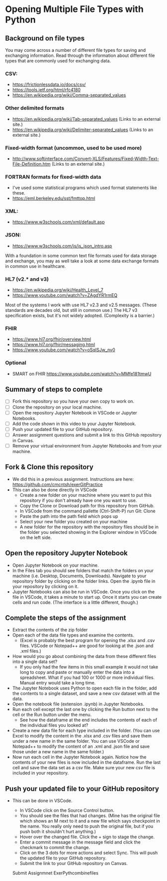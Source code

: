 # Opening Multiple File Types with Python

## Background on file types

You may come across a number of different file types for saving and exchanging information. Read through the information about different file types that are commonly used for exchanging data.

### CSV:
* https://frictionlessdata.io/docs/csv/
* https://tools.ietf.org/html/rfc4180
* https://en.wikipedia.org/wiki/Comma-separated_values

### Other delimited formats

* https://en.wikipedia.org/wiki/Tab-separated_values (Links to an external site.)
* https://en.wikipedia.org/wiki/Delimiter-separated_values (Links to an external site.)

### Fixed-width format (uncommon, used to be used more)

* http://www.softinterface.com/Convert-XLS/Features/Fixed-Width-Text-File-Definition.htm (Links to an external site.)

### FORTRAN formats for fixed-width data 

* I've used some statistical programs which used format statements like these. 
* https://eml.berkeley.edu/sst/fmttop.html

### XML:

* https://www.w3schools.com/xml/default.asp

### JSON:

* https://www.w3schools.com/js/js_json_intro.asp

With a foundation in some common text file formats used for data storage and exchange, you may as well take a look at some data exchange formats in common use in healthcare.

### HL7 (v2.* and v3)

* https://en.wikipedia.org/wiki/Health_Level_7
* https://www.youtube.com/watch?v=ZAgdYR1rmEQ

Most of the systems I work with use HL7 v2.3 and v2.5 messages. (These standards are decades old, but still in common use.)
The HL7 v3 specification exists, but it's not widely adopted. (Complexity is a barrier.)

### FHIR

* https://www.hl7.org/fhir/overview.html
* https://www.hl7.org/fhir/messaging.html
* https://www.youtube.com/watch?v=oSqISJw_nv0

### Optional

* SMART on FHIR https://www.youtube.com/watch?v=MMfe181tmwU

## Summary of steps to complete

- [ ] Fork this repository so you have your own copy to work on.
- [ ] Clone the repository on your local machine. 
- [ ] Open the repository Jupyter Notebook in VSCode or Jupyter Notebooks.
- [ ] Add the code shown in this video to your Jupyter Notebook.
- [ ] Push your updated file to your GitHub repository.
- [ ] Answer assignment questions and submit a link to this GitHub repository in Canvas.
- [ ] Remove your virtual environment from Jupyter Notebooks and from your machine.

## Fork & Clone this repository

* We did this in a previous assignment. Instructions are here: https://github.com/cmcntsh/exerGitPractice
* This can also be done directly in VSCode
  * Create a new folder on your machine where you want to put this repository if you don't already have one you want to use.
  * Copy the Clone or Download path for this repository from GitHub.
  * In VSCode from the command pallette (Ctrl-Shift-P) run Git: Clone
  * Paste the path into the path field which pops up
  * Select your new folder you created on your machine
  * A new folder for the repository with the repository files should be in the folder you selected showing in the Explorer window in VSCode on the left side.

## Open the repository Jupyter Notebook
* Open Jupyter Notebook on your machine.
* In the Files tab you should see folders that match the folders on your machine (i.e. Desktop, Documents, Downloads). Navigate to your repository folder by clicking on the folder links. Open the .ipynb file in your repository by clicking on it.
* Jupyter Notebooks can also be run in VSCode. Once you click on the file in VSCode, it takes a minute to start up. Once it starts you can create cells and run code. (The interface is a little different, though.)


## Complete the steps of the assignment

* Extract the contents of the zip folder
* Open each of the data file types and examine the contents.
    * (Excel is probably the best program for opening the .xlsx and .csv files. VSCode or Notepad++ are good for looking at the .json and .xml files.)
* How  would you go about combining the data from these different files into a single data set? 
    * If you only had the few items in this small example it would not take long to copy and paste or manually enter the data into a spreadsheet. What if you had 100 or 1000 or more individual files. Manual entry would take a long time.
* The Jupyter Notebook uses Python to open each file in the folder, add the contents to a single dataset, and save a new csv dataset with all the data.
* Open the notebook file (extension .ipynb) in Jupyter Notebooks.
* Run each cell except the last one by clicking the Run button next to the cell or the Run button under the menu.
    * See how the dataframe at the end includes the contents of each of the individual files you looked at?
* Create a new data file for each type included in the folder. (You can use Excel to modify the content in the .xlsx and .csv files and save them under a new name in the same folder. You can use VSCode or Notepad++ to modify the content of an .xml and .json file and save those under a new name in the same folder.)
* Now run each cell in the Jupyter Notebook again. Notice how the contents of your new files is now included in the dataframe. Run the last cell and save the data set as a csv file. Make sure your new csv file is included in your repository.

## Push your updated file to your GitHub repository

* This can be done in VSCode.
  * In VSCode click on the Source Control button.
  * You should see the files that had changes. (Mine has the original file which shows an M next to it and a new file which says checkpoint in the name. You really only need to push the original file, but if you push both it shouldn't hurt anything.)
  * Hover over the changed file. Click the + sign to stage the change.
  * Enter a commit message in the message field and click the checkmark to commit the change.
  * Click on the 3 dots for more actions and select Sync. This will push the updated file to your GitHub repository.
  * Submit the link to your GitHub repository on Canvas.

  Submit Assignmnet ExerPythcombinefiles
  
